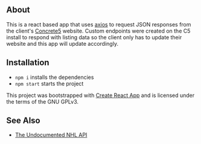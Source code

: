 ## About

This is a react based app that uses [axios](https://www.npmjs.com/package/axios) to request JSON responses from the client's [Concrete5](http://www.concrete5.org) website. Custom endpoints were created on the C5 install to respond with listing data so the client only has to update their website and this app will update accordingly.

## Installation

* `npm i` installs the dependencies
* `npm start` starts the project

This project was bootstrapped with [Create React App](https://github.com/facebookincubator/create-react-app) and is licensed under the terms of the GNU GPLv3.

## See Also

* [The Undocumented NHL API](https://www.kevinsidwar.com/iot/2017/7/1/the-undocumented-nhl-stats-api)